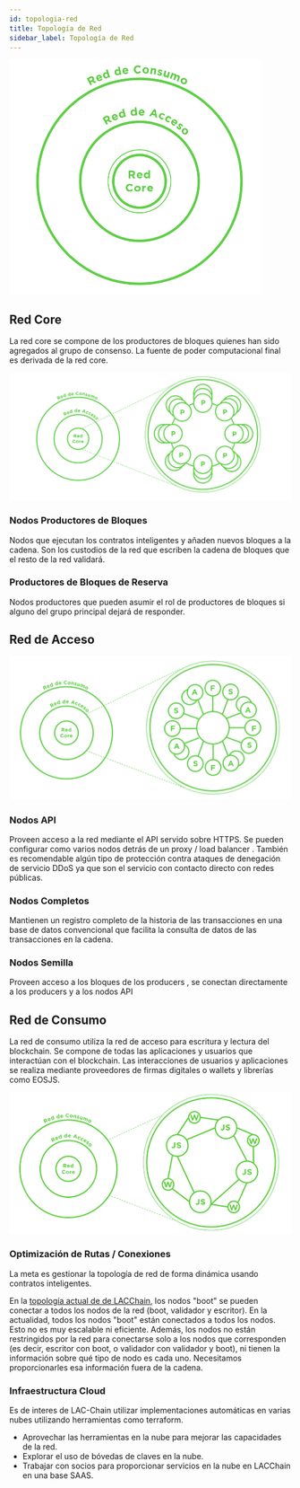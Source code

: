 ```yaml
---
id: topologia-red
title: Topología de Red
sidebar_label: Topología de Red
---
```



<img src="/img/diagramas/topologia-red.png" alt="Topologia de Red LatamLink" width="450"/>

## Red Core
La red core se compone de los productores de bloques quienes han sido agregados al grupo de consenso. La fuente de poder computacional final es derivada de la red core.

![Topología de Red Core](/img/diagramas/red-core.png)

### Nodos Productores de Bloques
Nodos que ejecutan los contratos inteligentes y añaden nuevos bloques a la cadena. Son los custodios de la red que escriben la cadena de bloques que el resto de la red validará.

### Productores de Bloques de Reserva
Nodos productores que pueden asumir el rol de productores de bloques si alguno del grupo principal dejará de responder.

## Red de Acceso

![Topología de Red de Acceso](/img/diagramas/red-de-acceso.png)

### Nodos API
Proveen acceso a la red mediante el API servido sobre HTTPS. Se pueden configurar como varios nodos detrás de un proxy / load balancer . También es recomendable algún tipo de protección contra ataques de denegación de servicio DDoS  ya que son el servicio con contacto directo con redes públicas.

### Nodos Completos
Mantienen un registro completo de la historia de las transacciones en una base de datos convencional que facilita la consulta de datos de las transacciones en la cadena. 

### Nodos Semilla
Proveen acceso a los bloques de los producers , se conectan directamente a los producers y a los nodos API

## Red de Consumo

La red de consumo utiliza la red de acceso para escritura y lectura del blockchain. Se compone de todas  las aplicaciones y usuarios que interactúan con el blockchain. Las interacciones de usuarios y aplicaciones se realiza mediante proveedores de firmas digitales o wallets y librerías como EOSJS.

![Topología Red de Consumo](/img/diagramas/red-consumo.png)

### Optimización de Rutas / Conexiones 
La meta es gestionar la topología de red de forma dinámica usando contratos inteligentes.

En la [topología actual de de LACChain](https://github.com/lacchain/besu-network/blob/master/TOPOLOGY_AND_ARCHITECTURE.md), los nodos "boot" se pueden conectar a todos los nodos de la red (boot, validador y escritor). En la actualidad, todos los nodos "boot" están conectados a todos los nodos. Esto no es muy escalable ni eficiente. Además, los nodos no están restringidos por la red para conectarse solo a los nodos que corresponden (es decir, escritor con boot, o validador con validador y boot), ni tienen la información sobre qué tipo de nodo es cada uno. Necesitamos proporcionarles esa información fuera de la cadena.


### Infraestructura Cloud

Es de interes de LAC-Chain utilizar implementaciones automáticas en varias nubes utilizando herramientas como terraform.
- Aprovechar las herramientas en la nube para mejorar las capacidades de la red.
- Explorar el uso de bóvedas de claves en la nube.
- Trabajar con socios para proporcionar servicios en la nube en LACChain en una base SAAS.

